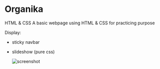 # Organika

HTML &amp; CSS
A basic webpage using HTML & CSS for practicing purpose

Display:
- sticky navbar
- slideshow (pure css)

  ![screenshot](https://user-images.githubusercontent.com/56375291/112180825-2db83b00-8bfc-11eb-8b59-2a7e49361c1c.png)
